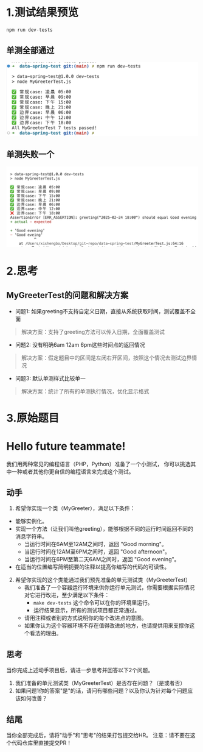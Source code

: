 # 1.测试结果预览
```javascript
npm run dev-tests
```
## 单测全部通过
<img src="./img/test-passed.jpg" />

## 单测失败一个
<img src="./img/test-failed.jpg" />

# 2.思考
## MyGreeterTest的问题和解决方案
- 问题1: 如果greeting不支持自定义日期，直接从系统获取时间，测试覆盖不全面
> 解决方案：支持了greeting方法可以传入日期，全面覆盖测试

- 问题2: 没有明确6am 12am 6pm这些时间点的返回情况
> 解决方案：假定题目中的区间是左闭右开区间，按照这个情况去测试边界情况

- 问题3: 默认单测样式比较单一
> 解决方案：统计了所有的单测执行情况，优化显示格式

# 3.原始题目
Hello future teammate!
==========

我们用两种常见的编程语言（PHP，Python）准备了一个小测试，
你可以挑选其中一种或者其他你更自信的编程语言来完成这个测试。

动手
----

1. 希望你实现一个类（MyGreeter），满足以下条件：
  - 能够实例化。
  - 实现一个方法（让我们叫他greeting），能够根据不同的运行时间返回不同的消息字符串。
    - 当运行时间在6AM至12AM之间时，返回 "Good morning"。
    - 当运行时间在12AM至6PM之间时，返回 "Good afternoon"。
    - 当运行时间在6PM至第二天6AM之间时，返回 "Good evening"。
  - 在适当的位置编写简明扼要的注释以提高你编写的代码的可读性。

2. 希望你实现的这个类能通过我们预先准备的单元测试类（MyGreeterTest）
   - 我们准备了一个容器运行环境来供你运行单元测试，你需要根据实际情况对它进行改进，至少满足以下条件：
     - `make dev-tests` 这个命令可以在你的环境里运行。
     - 运行结果显示，所有的测试项目都正常通过。
   - 请用注释或者别的方式说明你的每个改进点的意图。
   - 如果你认为这个容器环境不存在值得改进的地方，也请提供用来支撑你这个看法的理由。

思考
----

当你完成上述动手项目后，请进一步思考并回答以下2个问题。

1. 我们准备的单元测试类（MyGreeterTest）是否存在问题？（是或者否）
2. 如果问题1你的答案"是"的话，请问有哪些问题？以及你认为针对每个问题应该如何改善？

结尾
----

当你全部完成后，请将"动手"和"思考"的结果打包提交给HR。
注意：请不要在这个代码仓库里直接提交PR！
